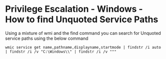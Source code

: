 # Privilege Escalation - Windows - How to find Unquoted Service Paths

Using a mixture of wmi and the find command you can search for Unquoted service paths using the below command

`wmic service get name,pathname,displayname,startmode | findstr /i auto | findstr /i /v "C:\Windows\\" | findstr /i /v """`
